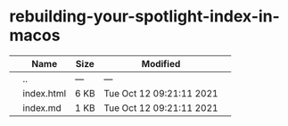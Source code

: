 # rebuilding-your-spotlight-index-in-macos

<table><thead><tr class="header"><th></th><th>Name</th><th>Size</th><th>Modified</th><th></th></tr></thead><tbody><tr class="odd"><td></td><td><span class="goup">..</span></td><td>—</td><td>—</td><td></td></tr><tr class="even"><td></td><td><span class="name">index.html</span></td><td>6 KB</td><td>Tue Oct 12 09:21:11 2021</td><td></td></tr><tr class="odd"><td></td><td><span class="name">index.md</span></td><td>1 KB</td><td>Tue Oct 12 09:21:11 2021</td><td></td></tr></tbody></table>
